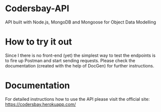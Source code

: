 # Codersbay-API
API built with Node.js, MongoDB and Mongoose for Object Data Modelling

# How to try it out
Since I there is no front-end (yet) the simplest way to test the endpoints is to fire up Postman and start sending requests.
Please check the documentation (created with the help of DocGen) for further instructions.

# Documentation
For detailed instructions how to use the API please visit the official site:
https://codersbay.herokuapp.com/
